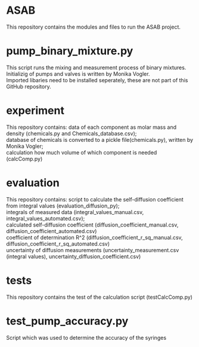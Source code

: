 # ASAB
This repository contains the modules and files to run the ASAB project.  

# pump_binary_mixture.py
This script runs the mixing and measurement process of binary mixtures.  
Initializig of pumps and valves is written by Monika Vogler.  
Imported libaries need to be installed seperately, these are not part of this GitHub repository.  

# experiment
This repository contains:
data of each component as molar mass and density (chemicals.py and Chemicals_database.csv);  
database of chemicals is converted to a pickle file(chemicals.py), written by Monika Vogler;  
calculation how much volume of which component is needed (calcComp.py)  

# evaluation
This repository contains:
script to calculate the self-diffusion coefficient from integral values (evaluation_diffusion_py);  
integrals of measured data (integral_values_manual.csv, integral_values_automated.csv);  
calculated self-diffusion coefficient (diffusion_coefficient_manual.csv, diffusion_coefficient_automated.csv)  
coefficient of determination R^2 (diffusion_coefficient_r_sq_manual.csv, diffusion_coefficient_r_sq_automated.csv)  
uncertainty of diffusion measurements (uncertainty_measurement.csv (integral values), uncertainty_diffusion_coefficient.csv)

# tests
This repository contains the test of the calculation script (testCalcComp.py)  

# test_pump_accuracy.py
Script which was used to determine the accuracy of the syringes  
